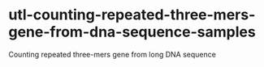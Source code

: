 # utl-counting-repeated-three-mers-gene-from-dna-sequence-samples
Counting repeated three-mers gene from long DNA sequence
